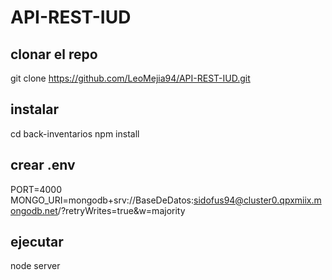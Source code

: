# API-REST-IUD

## clonar el repo
git clone https://github.com/LeoMejia94/API-REST-IUD.git

## instalar
cd back-inventarios
npm install

## crear .env
PORT=4000
MONGO_URI=mongodb+srv://BaseDeDatos:sidofus94@cluster0.qpxmiix.mongodb.net/?retryWrites=true&w=majority


## ejecutar
node server